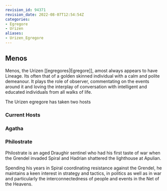 ```yaml
---
revision_id: 94371
revision_date: 2022-08-07T12:54:54Z
categories:
- Egregore
- Urizen
aliases:
- Urizen_Egregore
---
```


## Menos
Menos, the Urizen [[egregores|Egregore]], amost always appears to have Lineage. Its often that of a golden skinned individual with a calm and polite demeanour. It plays the role of observer, commentating on the events around it and loving the interplay of conversation with intelligent and educated individuals from all walks of life.

The Urizen egregore has taken two hosts
### Current Hosts


### Agatha

### Philostrate
Philostrate is an aged Draughir sentinel who had his first taste of war when the Grendel invaded Spiral and Hadrian shattered the lighthouse at Apulian.

Spending his years in Spiral coordinating resistance against the Grendel, he maintains a keen interest in strategy and tactics, in politics as well as in war and particularly the interconnectedness of people and events in the Net of the Heavens.

